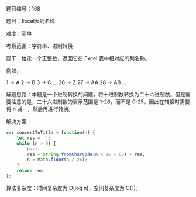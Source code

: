 题目编号：168

题目：Excel表列名称

难度：简单

考察范围：字符串、进制转换

题干：给定一个正整数，返回它在 Excel 表中相对应的列名称。

例如，

1 -> A
2 -> B
3 -> C
...
26 -> Z
27 -> AA
28 -> AB 
...

解题思路：本题是一个进制转换的问题，将十进制数转换为二十六进制数。但是需要注意的是，二十六进制数的表示范围是 1-26，而不是 0-25。因此在转换时需要将 n 减一，然后再进行转换。

解决方案：

```javascript
var convertToTitle = function(n) {
    let res = '';
    while (n > 0) {
        n--;
        res = String.fromCharCode(n % 26 + 65) + res;
        n = Math.floor(n / 26);
    }
    return res;
};
```

算法复杂度：时间复杂度为 O(log n)，空间复杂度为 O(1)。
